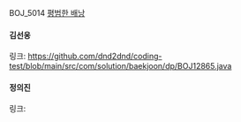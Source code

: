 BOJ_5014 [평범한 배낭](https://www.acmicpc.net/problem/12865)<br>

#### 김선웅
링크: https://github.com/dnd2dnd/coding-test/blob/main/src/com/solution/baekjoon/dp/BOJ12865.java

#### 정의진
링크: 
